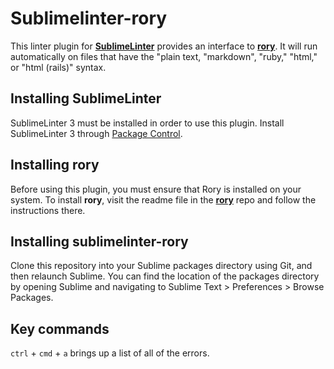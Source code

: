 # Sublimelinter-rory

This linter plugin for [**SublimeLinter**](http://www.sublimelinter.com/en/latest/) provides an interface to [**rory**](https://github.com/shopify/rory). It will run automatically on files that have the "plain text, "markdown", "ruby," "html," or "html (rails)"  syntax.

## Installing SublimeLinter

SublimeLinter 3 must be installed in order to use this plugin. Install SublimeLinter 3 through [Package Control](http://www.sublimelinter.com/en/latest/installation.html).

## Installing rory

Before using this plugin, you must ensure that Rory is installed on your system. To install **rory**, visit the readme file in the [**rory**](https://github.com/Shopify/rory) repo and follow the instructions there.

## Installing sublimelinter-rory

Clone this repository into your Sublime packages directory using Git, and then relaunch Sublime. You can find the location of the packages directory by opening Sublime and navigating to Sublime Text > Preferences > Browse Packages.

## Key commands

`ctrl` + `cmd` + `a` brings up a list of all of the errors.


